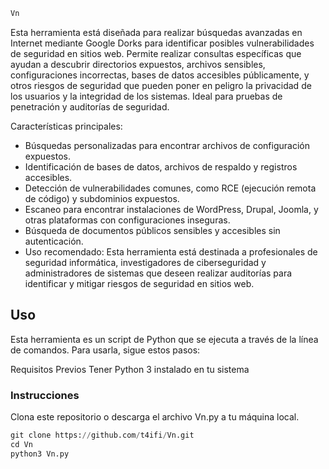 ```python
Vn
```
Esta herramienta está diseñada para realizar búsquedas avanzadas en Internet mediante Google Dorks para identificar posibles vulnerabilidades de seguridad en sitios web. Permite realizar consultas específicas que ayudan a descubrir directorios expuestos, archivos sensibles, configuraciones incorrectas, bases de datos accesibles públicamente, y otros riesgos de seguridad que pueden poner en peligro la privacidad de los usuarios y la integridad de los sistemas. Ideal para pruebas de penetración y auditorías de seguridad.

Características principales:
- Búsquedas personalizadas para encontrar archivos de configuración expuestos.
- Identificación de bases de datos, archivos de respaldo y registros accesibles.
- Detección de vulnerabilidades comunes, como RCE (ejecución remota de código) y subdominios expuestos.
- Escaneo para encontrar instalaciones de WordPress, Drupal, Joomla, y otras plataformas con configuraciones inseguras.
- Búsqueda de documentos públicos sensibles y accesibles sin autenticación.
- Uso recomendado: Esta herramienta está destinada a profesionales de seguridad informática, investigadores de ciberseguridad y administradores de sistemas que deseen realizar auditorías para identificar y mitigar riesgos de seguridad en sitios web.


## Uso
Esta herramienta es un script de Python que se ejecuta a través de la línea de comandos. Para usarla, sigue estos pasos:

Requisitos Previos
Tener Python 3 instalado en tu sistema

### Instrucciones
Clona este repositorio o descarga el archivo Vn.py a tu máquina local.
```python
git clone https://github.com/t4ifi/Vn.git
cd Vn
python3 Vn.py
```
